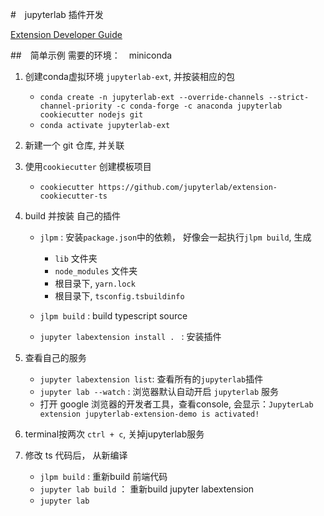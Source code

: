 #　jupyterlab 插件开发

[Extension Developer Guide](https://jupyterlab.readthedocs.io/en/stable/developer/extension_dev.html)

##　简单示例
需要的环境：　miniconda

1. 创建conda虚拟环境 `jupyterlab-ext`, 并按装相应的包

    - `conda create -n jupyterlab-ext --override-channels --strict-channel-priority -c conda-forge -c anaconda jupyterlab cookiecutter nodejs git`
    - `conda activate jupyterlab-ext`
2.  新建一个 git 仓库, 并关联
    
3. 使用`cookiecutter` 创建模板项目
    
    - `cookiecutter https://github.com/jupyterlab/extension-cookiecutter-ts`
    
4. build 并按装 自己的插件

   - `jlpm` : 安装`package.json`中的依赖， 好像会一起执行`jlpm build`, 生成
      - `lib` 文件夹
      - `node_modules` 文件夹
      - 根目录下, `yarn.lock`
      - 根目录下, `tsconfig.tsbuildinfo`
      
   - `jlpm build` : build typescript source
   - `jupyter labextension install . ` : 安装插件
  
5. 查看自己的服务
    
    - `jupyter labextension list`: 查看所有的`jupyterlab`插件 
    - `jupyter lab --watch` : 浏览器默认自动开启 `jupyterlab` 服务
    - 打开 google 浏览器的开发者工具，查看console, 会显示：`JupyterLab extension jupyterlab-extension-demo is activated!`
 
6. terminal按两次 `ctrl + c`, 关掉jupyterlab服务
 
7. 修改 ts 代码后， 从新编译
    - `jlpm build` : 重新build 前端代码
    - `jupyter lab build` ： 重新build jupyter labextension 
    - `jupyter lab`